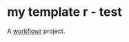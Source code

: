 # my template r - test 

A [workflowr][] project.

[workflowr]: https://github.com/workflowr/workflowr
